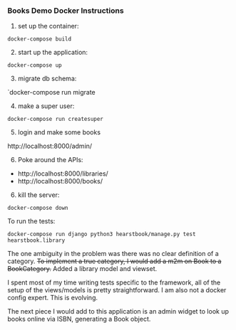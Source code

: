 ### Books Demo Docker Instructions ###

1. set up the container:

`docker-compose build`

2. start up the application:

`docker-compose up`

3. migrate db schema:

`docker-compose run migrate

4. make a super user:

`docker-compose run createsuper`

5. login and make some books

http://localhost:8000/admin/

6. Poke around the APIs:

* http://localhost:8000/libraries/
* http://localhost:8000/books/
6. kill the server:

`docker-compose down`

To run the tests:

`docker-compose run django python3 hearstbook/manage.py test hearstbook.library`

The one ambiguity in the problem was there was no clear definition of a category. 
~~To implement a true category, I would add a m2m on Book to a BookCategory.~~ 
Added a library model and viewset.

I spent most of my time writing tests specific to the framework, all of the setup of the views/models is pretty straightforward. I am also not a docker config expert. This is evolving.

The next piece I would add to this application is an admin widget to look up books online via ISBN, generating a Book object.
